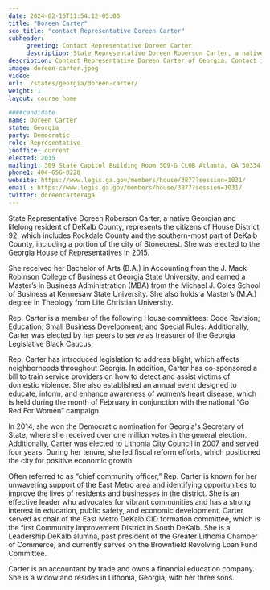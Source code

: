 ```yaml
---
date: 2024-02-15T11:54:12-05:00
title: "Doreen Carter"
seo_title: "contact Representative Doreen Carter"
subheader:
     greeting: Contact Representative Doreen Carter
     description: State Representative Doreen Roberson Carter, a native Georgian and lifelong resident of DeKalb County, represents the citizens of House District 92, which includes Rockdale County and the southern-most part of DeKalb County, including a portion of the city of Stonecrest. She was elected to the Georgia House of Representatives in 2015.
description: Contact Representative Doreen Carter of Georgia. Contact information for Doreen Carter includes email address, phone number, and mailing address.
image: doreen-carter.jpeg
video:
url:  /states/georgia/doreen-carter/
weight: 1
layout: course_home

####candidate
name: Doreen Carter
state: Georgia
party: Democratic
role: Representative
inoffice: current
elected: 2015
mailing1: 309 State Capitol Building Room 509-G CLOB Atlanta, GA 30334
phone1: 404-656-0220
website: https://www.legis.ga.gov/members/house/3877?session=1031/
email : https://www.legis.ga.gov/members/house/3877?session=1031/
twitter: doreencarter4ga
---
```


State Representative Doreen Roberson Carter, a native Georgian and lifelong resident of DeKalb County, represents the citizens of House District 92, which includes Rockdale County and the southern-most part of DeKalb County, including a portion of the city of Stonecrest. She was elected to the Georgia House of Representatives in 2015.

She received her Bachelor of Arts (B.A.) in Accounting from the J. Mack Robinson College of Business at Georgia State University, and earned a Master’s in Business Administration (MBA) from the Michael J. Coles School of Business at Kennesaw State University. She also holds a Master’s (M.A.) degree in Theology from Life Christian University.

Rep. Carter is a member of the following House committees: Code Revision; Education; Small Business Development; and Special Rules. Additionally, Carter was elected by her peers to serve as treasurer of the Georgia Legislative Black Caucus.

Rep. Carter has introduced legislation to address blight, which affects neighborhoods throughout Georgia. In addition, Carter has co-sponsored a bill to train service providers on how to detect and assist victims of domestic violence. She also established an annual event designed to educate, inform, and enhance awareness of women’s heart disease, which is held during the month of February in conjunction with the national “Go Red For Women” campaign.

In 2014, she won the Democratic nomination for Georgia's Secretary of State, where she received over one million votes in the general election. Additionally, Carter was elected to Lithonia City Council in 2007 and served four years. During her tenure, she led fiscal reform efforts, which positioned the city for positive economic growth.

Often referred to as “chief community officer,” Rep. Carter is known for her unwavering support of the East Metro area and identifying opportunities to improve the lives of residents and businesses in the district. She is an effective leader who advocates for vibrant communities and has a strong interest in education, public safety, and economic development. Carter served as chair of the East Metro DeKalb CID formation committee, which is the first Community Improvement District in South DeKalb. She is a Leadership DeKalb alumna, past president of the Greater Lithonia Chamber of Commerce, and currently serves on the Brownfield Revolving Loan Fund Committee.

Carter is an accountant by trade and owns a financial education company. She is a widow and resides in Lithonia, Georgia, with her three sons.
